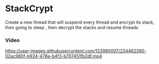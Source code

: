 # StackCrypt
Create a new thread that will suspend every thread and encrypt its stack, then going to sleep , then decrypt the stacks and resume threads

### Video

https://user-images.githubusercontent.com/123980007/234462390-02ac980f-b924-478a-b4f3-b707451fb2df.mp4


